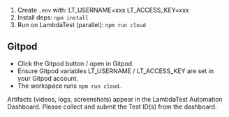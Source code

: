 1) Create `.env` with:
   LT_USERNAME=xxx
   LT_ACCESS_KEY=xxx
2) Install deps: `npm install`
3) Run on LambdaTest (parallel): `npm run cloud`

## Gitpod
- Click the Gitpod button / open in Gitpod.
- Ensure Gitpod variables LT_USERNAME / LT_ACCESS_KEY are set in your Gitpod account.
- The workspace runs `npm run cloud`.

Artifacts (videos, logs, screenshots) appear in the LambdaTest Automation Dashboard.
Please collect and submit the Test ID(s) from the dashboard.